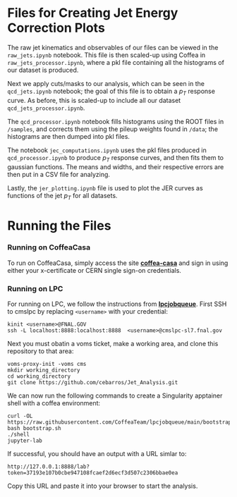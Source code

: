 # Files for Creating Jet Energy Correction Plots

The raw jet kinematics and observables of our files can be viewed in the `raw_jets.ipynb` notebook. This file is then scaled-up using Coffea in `raw_jets_processor.ipynb`, where a pkl file containing all the histograms of our dataset is produced. 

Next we apply cuts/masks to our analysis, which can be seen in the `qcd_jets.ipynb` notebook; the goal of this file is to obtain a $p_T$ response curve. As before, this is scaled-up to include all our dataset `qcd_jets_processor.ipynb`. 

The `qcd_processor.ipynb` notebook fills histograms using the ROOT files in `/samples`, and corrects them using the pileup weights found in `/data`; the histograms are then dumped into pkl files.

The notebook `jec_computations.ipynb` uses the pkl files produced in `qcd_processor.ipynb` to produce $p_T$ response curves, and then fits them to gaussian functions. The means and widths, and their respective errors are then put in a CSV file for analyzing.

Lastly, the `jer_plotting.ipynb` file is used to plot the JER curves as functions of the jet $p_T$ for all datasets. 

# Running the Files

### Running on CoffeaCasa

To run on CoffeaCasa, simply access the site **[coffea-casa](https://coffea.casa/hub/login)** and sign in using either your x-certificate or CERN single sign-on credentials.

### Running on LPC

For running on LPC, we follow the instructions from **[lpcjobqueue](https://github.com/CoffeaTeam/lpcjobqueue)**. First SSH to cmslpc by replacing `<username>` with your credential:

```
kinit <username>@FNAL.GOV
ssh -L localhost:8888:localhost:8888  <username>@cmslpc-sl7.fnal.gov
```

Next you must obatin a voms ticket, make a working area, and clone this repository to that area:

```
voms-proxy-init -voms cms
mkdir working_directory
cd working_directory
git clone https://github.com/cebarros/Jet_Analysis.git
```

We can now run the following commands to create a Singularity apptainer shell with a coffea environment:

```
curl -OL https://raw.githubusercontent.com/CoffeaTeam/lpcjobqueue/main/bootstrap.sh
bash bootstrap.sh
./shell
jupyter-lab
```

If successful, you should have an output with a URL simlar to:

```
http://127.0.0.1:8888/lab?token=37193e107b0cbe947108fcaef2d6ecf3d507c2306bbae0ea
```

Copy this URL and paste it into your browser to start the analysis.
